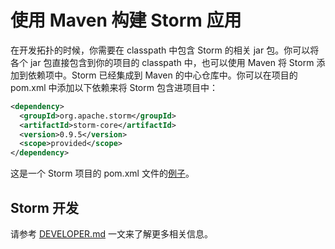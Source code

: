 # 使用 Maven 构建 Storm 应用

在开发拓扑的时候，你需要在 classpath 中包含 Storm 的相关 jar 包。你可以将各个 jar 包直接包含到你的项目的 classpath 中，也可以使用 Maven 将 Storm 添加到依赖项中。Storm 已经集成到 Maven 的中心仓库中。你可以在项目的 pom.xml 中添加以下依赖来将 Storm 包含进项目中：

```xml
<dependency>
  <groupId>org.apache.storm</groupId>
  <artifactId>storm-core</artifactId>
  <version>0.9.5</version>
  <scope>provided</scope>
</dependency>
```

这是一个 Storm 项目的 pom.xml 文件的[例子][1]。

## Storm 开发

请参考 [DEVELOPER.md][2] 一文来了解更多相关信息。


[1]: https://github.com/apache/storm/blob/master/examples/storm-starter/pom.xml
[2]: https://github.com/apache/storm/blob/master/DEVELOPER.md